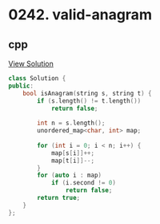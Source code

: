 # 0242. valid-anagram

## cpp

[View Solution](0242-valid-anagram.cpp)


```cpp
class Solution {
public:
    bool isAnagram(string s, string t) {
        if (s.length() != t.length())
            return false;
        
        int n = s.length();
        unordered_map<char, int> map;
        
        for (int i = 0; i < n; i++) {
            map[s[i]]++;
            map[t[i]]--;
        }
        for (auto i : map)
            if (i.second != 0)
                return false;
        return true;
    }
};

```

